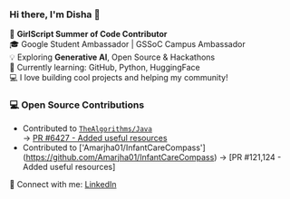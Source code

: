 ### Hi there, I'm Disha 👋

🚀 **GirlScript Summer of Code Contributor**  
🎓 Google Student Ambassador | GSSoC Campus Ambassador  
💡 Exploring **Generative AI**, Open Source & Hackathons  
🌱 Currently learning: GitHub, Python, HuggingFace  
💻 I love building cool projects and helping my community!

### 💻 Open Source Contributions

- Contributed to [`TheAlgorithms/Java`](https://github.com/TheAlgorithms/Java)  
  → [PR #6427 - Added useful resources ](https://github.com/TheAlgorithms/Java/pull/6427)
- Contributed to ['Amarjha01/InfantCareCompass']  (https://github.com/Amarjha01/InfantCareCompass)
  → [PR #121,124 - Added useful resources]

🔗 Connect with me:
[LinkedIn](https://www.linkedin.com/in/disha-oza-bba48928a/) 

